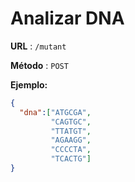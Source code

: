 # Analizar DNA

**URL** : `/mutant`

**Método** : `POST`

**Ejemplo:**
```json
{
  "dna":["ATGCGA",
         "CAGTGC",
         "TTATGT",
         "AGAAGG",
         "CCCCTA",
         "TCACTG"]
}
